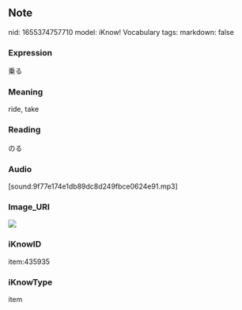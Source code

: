 ## Note
nid: 1655374757710
model: iKnow! Vocabulary
tags: 
markdown: false

### Expression
乗る

### Meaning
ride, take

### Reading
のる

### Audio
[sound:9f77e174e1db89dc8d249fbce0624e91.mp3]

### Image_URI
<img src="e2d8a60b59f2be8ebcbffafa165c7a0d.jpg">

### iKnowID
item:435935

### iKnowType
item
